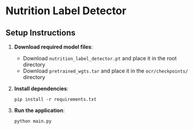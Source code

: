 # Nutrition Label Detector

## Setup Instructions

1. **Download required model files**:
   - Download `nutrition_label_detector.pt` and place it in the root directory
   - Download `pretrained_wgts.tar` and place it in the `ocr/checkpoints/` directory

2. **Install dependencies**:
   ```
   pip install -r requirements.txt
   ```

3. **Run the application**:
   ```
   python main.py
   ``` 